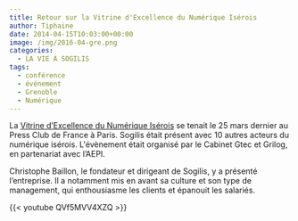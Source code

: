 ```yaml
---
title: Retour sur la Vitrine d'Excellence du Numérique Isérois
author: Tiphaine
date: 2014-04-15T10:03:00+00:00
image: /img/2016-04-gre.png
categories:
  - LA VIE À SOGILIS
tags:
  - conférence
  - événement
  - Grenoble
  - Numérique
---
```


La [Vitrine d’Excellence du Numérique Isérois](http://www.cabinet-gtec.fr/offres/vitrine-d-excellence-debrief) se tenait le 25 mars dernier au Press Club de France à Paris. Sogilis était présent avec 10 autres acteurs du numérique isérois. L'évènement était organisé par le Cabinet Gtec et Grilog, en partenariat avec l’AEPI.

Christophe Baillon, le fondateur et dirigeant de Sogilis, y a présenté l’entreprise. Il a notamment mis en avant sa culture et son type de management, qui enthousiasme les clients et épanouit les salariés.

{{< youtube QVf5MVV4XZQ >}}
